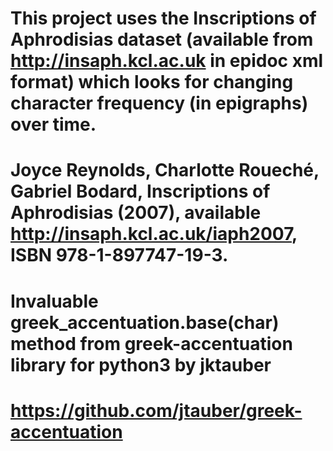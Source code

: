 # This project uses the Inscriptions of Aphrodisias dataset (available from http://insaph.kcl.ac.uk in epidoc xml format) which looks for changing character frequency (in epigraphs) over time.
# Joyce Reynolds, Charlotte Roueché, Gabriel Bodard, Inscriptions of Aphrodisias (2007), available <http://insaph.kcl.ac.uk/iaph2007>, ISBN 978-1-897747-19-3.
# Invaluable greek_accentuation.base(char) method from greek-accentuation library for python3 by jktauber
# https://github.com/jtauber/greek-accentuation

